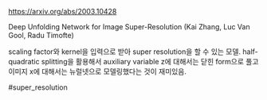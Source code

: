 https://arxiv.org/abs/2003.10428

Deep Unfolding Network for Image Super-Resolution (Kai Zhang, Luc Van Gool, Radu Timofte)

scaling factor와 kernel을 입력으로 받아 super resolution을 할 수 있는 모델. half-quadratic splitting을 활용해서 auxiliary variable z에 대해서는 닫힌 form으로 풀고 이미지 x에 대해서는 뉴럴넷으로 모델링했다는 것이 재미있음.

#super_resolution 